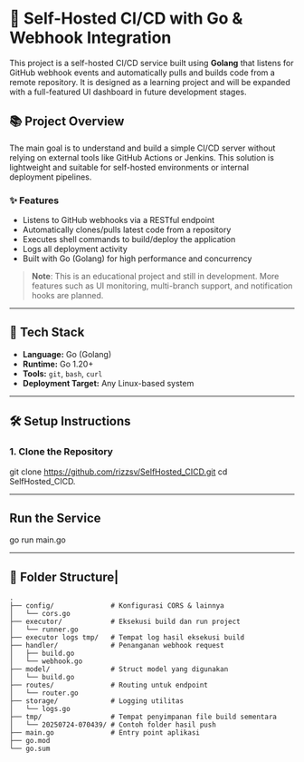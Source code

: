 # 🚀 Self-Hosted CI/CD with Go & Webhook Integration

This project is a self-hosted CI/CD service built using **Golang** that listens for GitHub webhook events and automatically pulls and builds code from a remote repository. It is designed as a learning project and will be expanded with a full-featured UI dashboard in future development stages.

## 📚 Project Overview

The main goal is to understand and build a simple CI/CD server without relying on external tools like GitHub Actions or Jenkins. This solution is lightweight and suitable for self-hosted environments or internal deployment pipelines.

### ✨ Features

- Listens to GitHub webhooks via a RESTful endpoint
- Automatically clones/pulls latest code from a repository
- Executes shell commands to build/deploy the application
- Logs all deployment activity
- Built with Go (Golang) for high performance and concurrency

> **Note**: This is an educational project and still in development. More features such as UI monitoring, multi-branch support, and notification hooks are planned.

---

## 🔧 Tech Stack

- **Language:** Go (Golang)
- **Runtime:** Go 1.20+
- **Tools:** `git`, `bash`, `curl`
- **Deployment Target:** Any Linux-based system

---

## 🛠️ Setup Instructions

### 1. Clone the Repository

git clone https://github.com/rizzsv/SelfHosted_CICD.git
cd SelfHosted_CICD.

---

## Run the Service
go run main.go

---

## 📁 Folder Structure|
```
.
├── config/              # Konfigurasi CORS & lainnya
│   └── cors.go
├── executor/            # Eksekusi build dan run project
│   └── runner.go
├── executor logs tmp/   # Tempat log hasil eksekusi build
├── handler/             # Penanganan webhook request
│   ├── build.go
│   └── webhook.go
├── model/               # Struct model yang digunakan
│   └── build.go
├── routes/              # Routing untuk endpoint
│   └── router.go
├── storage/             # Logging utilitas
│   └── logs.go
├── tmp/                 # Tempat penyimpanan file build sementara
│   └── 20250724-070439/ # Contoh folder hasil push
├── main.go              # Entry point aplikasi
├── go.mod
└── go.sum

```
